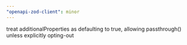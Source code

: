```yaml
---
"openapi-zod-client": minor
---
```


treat additionalProperties as defaulting to true, allowing passthrough() unless explicitly opting-out
